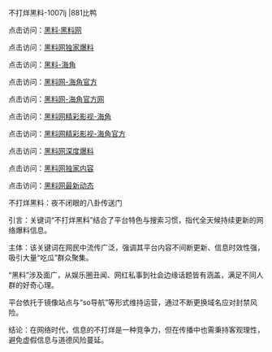 不打烊黑料-1007lj |881比鸭

点击访问：<a href="https://heiliaolvzlu3.pages.dev">黑料·黑料网</a>

点击访问：<a href="https://heiliaoyvnrda.pages.dev">黑料网独家爆料</a>

点击访问：<a href="https://heiliaokof3cy.pages.dev">黑料-海角</a>

点击访问：<a href="https://heiliao3gvg9.pages.dev">黑料网-海角官方</a>

点击访问：<a href="https://heiliao9wsbg3.pages.dev">黑料网-海角官方网</a>

点击访问：<a href="https://heiliao5s28gk.pages.dev">黑料网精彩影视-海角</a>

点击访问：<a href="https://heiliaoxfe5rb.pages.dev">黑料网精彩影视-海角官方</a>

点击访问：<a href="https://heiliaoryrhyu.pages.dev">黑料网深度爆料</a>

点击访问：<a href="https://heiliaoubleqx.pages.dev">黑料网独家内容</a>

点击访问：<a href="https://heiliaox6jgh3.pages.dev">黑料网最新动态</a>

不打烊黑料：夜不闭眼的八卦传送门

引言：关键词“不打烊黑料”结合了平台特色与搜索习惯，指代全天候持续更新的网络爆料信息。

主体：该关键词在网民中流传广泛，强调其平台内容不间断更新、信息时效性强，吸引大量“吃瓜”群众聚集。

“黑料”涉及面广，从娱乐圈丑闻、网红私事到社会边缘话题皆有涵盖，满足不同人群的好奇心理。

平台依托于镜像站点与“so导航”等形式维持运营，通过不断更换域名应对封禁风险。

结论：在网络时代，信息的不打烊是一种竞争力，但在传播中也需秉持客观理性，避免虚假信息与道德风险蔓延。
